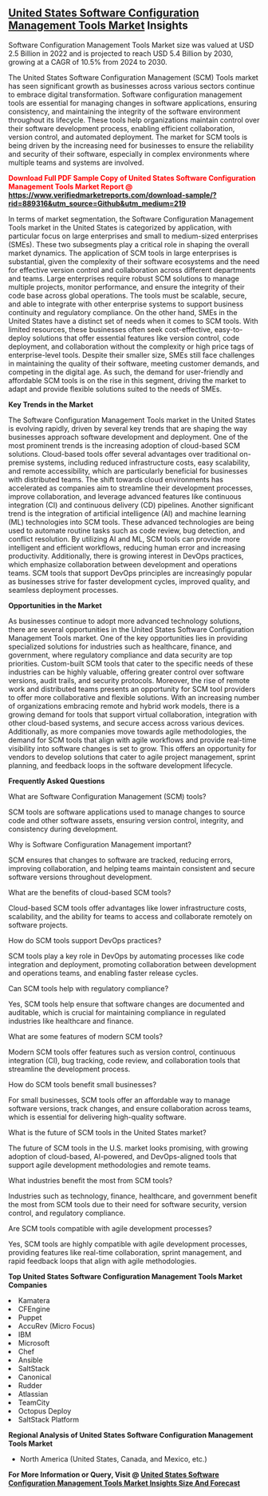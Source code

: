 <h2><a href="https://www.verifiedmarketreports.com/download-sample/?rid=889316&amp;utm_source=Github&amp;utm_medium=219" target="_blank">United States Software Configuration Management Tools Market</a> Insights</h2><p>Software Configuration Management Tools Market size was valued at USD 2.5 Billion in 2022 and is projected to reach USD 5.4 Billion by 2030, growing at a CAGR of 10.5% from 2024 to 2030.</p><p><p>The United States Software Configuration Management (SCM) Tools market has seen significant growth as businesses across various sectors continue to embrace digital transformation. Software configuration management tools are essential for managing changes in software applications, ensuring consistency, and maintaining the integrity of the software environment throughout its lifecycle. These tools help organizations maintain control over their software development process, enabling efficient collaboration, version control, and automated deployment. The market for SCM tools is being driven by the increasing need for businesses to ensure the reliability and security of their software, especially in complex environments where multiple teams and systems are involved.</p> <p><strong><p><span class=""><span style="color: #ff0000;"><strong>Download Full PDF Sample Copy of United States Software Configuration Management Tools Market Report</strong> @ </span><a href="https://www.verifiedmarketreports.com/download-sample/?rid=889316&amp;utm_source=Github&amp;utm_medium=219" target="_blank">https://www.verifiedmarketreports.com/download-sample/?rid=889316&amp;utm_source=Github&amp;utm_medium=219</a></span></p></strong></p> <p>In terms of market segmentation, the Software Configuration Management Tools market in the United States is categorized by application, with particular focus on large enterprises and small to medium-sized enterprises (SMEs). These two subsegments play a critical role in shaping the overall market dynamics. The application of SCM tools in large enterprises is substantial, given the complexity of their software ecosystems and the need for effective version control and collaboration across different departments and teams. Large enterprises require robust SCM solutions to manage multiple projects, monitor performance, and ensure the integrity of their code base across global operations. The tools must be scalable, secure, and able to integrate with other enterprise systems to support business continuity and regulatory compliance. On the other hand, SMEs in the United States have a distinct set of needs when it comes to SCM tools. With limited resources, these businesses often seek cost-effective, easy-to-deploy solutions that offer essential features like version control, code deployment, and collaboration without the complexity or high price tags of enterprise-level tools. Despite their smaller size, SMEs still face challenges in maintaining the quality of their software, meeting customer demands, and competing in the digital age. As such, the demand for user-friendly and affordable SCM tools is on the rise in this segment, driving the market to adapt and provide flexible solutions suited to the needs of SMEs.</p> <p><strong>Key Trends in the Market</strong></p> <p>The Software Configuration Management Tools market in the United States is evolving rapidly, driven by several key trends that are shaping the way businesses approach software development and deployment. One of the most prominent trends is the increasing adoption of cloud-based SCM solutions. Cloud-based tools offer several advantages over traditional on-premise systems, including reduced infrastructure costs, easy scalability, and remote accessibility, which are particularly beneficial for businesses with distributed teams. The shift towards cloud environments has accelerated as companies aim to streamline their development processes, improve collaboration, and leverage advanced features like continuous integration (CI) and continuous delivery (CD) pipelines. Another significant trend is the integration of artificial intelligence (AI) and machine learning (ML) technologies into SCM tools. These advanced technologies are being used to automate routine tasks such as code review, bug detection, and conflict resolution. By utilizing AI and ML, SCM tools can provide more intelligent and efficient workflows, reducing human error and increasing productivity. Additionally, there is growing interest in DevOps practices, which emphasize collaboration between development and operations teams. SCM tools that support DevOps principles are increasingly popular as businesses strive for faster development cycles, improved quality, and seamless deployment processes.</p> <p><strong>Opportunities in the Market</strong></p> <p>As businesses continue to adopt more advanced technology solutions, there are several opportunities in the United States Software Configuration Management Tools market. One of the key opportunities lies in providing specialized solutions for industries such as healthcare, finance, and government, where regulatory compliance and data security are top priorities. Custom-built SCM tools that cater to the specific needs of these industries can be highly valuable, offering greater control over software versions, audit trails, and security protocols. Moreover, the rise of remote work and distributed teams presents an opportunity for SCM tool providers to offer more collaborative and flexible solutions. With an increasing number of organizations embracing remote and hybrid work models, there is a growing demand for tools that support virtual collaboration, integration with other cloud-based systems, and secure access across various devices. Additionally, as more companies move towards agile methodologies, the demand for SCM tools that align with agile workflows and provide real-time visibility into software changes is set to grow. This offers an opportunity for vendors to develop solutions that cater to agile project management, sprint planning, and feedback loops in the software development lifecycle.</p> <p><strong>Frequently Asked Questions</strong></p> <p>What are Software Configuration Management (SCM) tools?</p> <p>SCM tools are software applications used to manage changes to source code and other software assets, ensuring version control, integrity, and consistency during development.</p> <p>Why is Software Configuration Management important?</p> <p>SCM ensures that changes to software are tracked, reducing errors, improving collaboration, and helping teams maintain consistent and secure software versions throughout development.</p> <p>What are the benefits of cloud-based SCM tools?</p> <p>Cloud-based SCM tools offer advantages like lower infrastructure costs, scalability, and the ability for teams to access and collaborate remotely on software projects.</p> <p>How do SCM tools support DevOps practices?</p> <p>SCM tools play a key role in DevOps by automating processes like code integration and deployment, promoting collaboration between development and operations teams, and enabling faster release cycles.</p> <p>Can SCM tools help with regulatory compliance?</p> <p>Yes, SCM tools help ensure that software changes are documented and auditable, which is crucial for maintaining compliance in regulated industries like healthcare and finance.</p> <p>What are some features of modern SCM tools?</p> <p>Modern SCM tools offer features such as version control, continuous integration (CI), bug tracking, code review, and collaboration tools that streamline the development process.</p> <p>How do SCM tools benefit small businesses?</p> <p>For small businesses, SCM tools offer an affordable way to manage software versions, track changes, and ensure collaboration across teams, which is essential for delivering high-quality software.</p> <p>What is the future of SCM tools in the United States market?</p> <p>The future of SCM tools in the U.S. market looks promising, with growing adoption of cloud-based, AI-powered, and DevOps-aligned tools that support agile development methodologies and remote teams.</p> <p>What industries benefit the most from SCM tools?</p> <p>Industries such as technology, finance, healthcare, and government benefit the most from SCM tools due to their need for software security, version control, and regulatory compliance.</p> <p>Are SCM tools compatible with agile development processes?</p> <p>Yes, SCM tools are highly compatible with agile development processes, providing features like real-time collaboration, sprint management, and rapid feedback loops that align with agile methodologies.</p> </p><p><strong>Top United States Software Configuration Management Tools Market Companies</strong></p><div data-test-id=""><p><li>Kamatera</li><li> CFEngine</li><li> Puppet</li><li> AccuRev (Micro Focus)</li><li> IBM</li><li> Microsoft</li><li> Chef</li><li> Ansible</li><li> SaltStack</li><li> Canonical</li><li> Rudder</li><li> Atlassian</li><li> TeamCity</li><li> Octopus Deploy</li><li> SaltStack Platform</li></p><div><strong>Regional Analysis of&nbsp;United States Software Configuration Management Tools Market</strong></div><ul><li dir="ltr"><p dir="ltr">North America&nbsp;(United States, Canada, and Mexico, etc.)</p></li></ul><p><strong>For More Information or Query, Visit @&nbsp;</strong><strong><a href="https://www.verifiedmarketreports.com/product/software-configuration-management-tools-market/?utm_source=Github&amp;utm_medium=219" target="_blank">United States Software Configuration Management Tools Market Insights Size And Forecast</a></strong></p></div>
